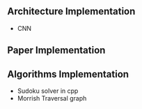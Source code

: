 ## Architecture Implementation
- CNN

## Paper Implementation


## Algorithms Implementation
  - Sudoku solver in cpp
  - Morrish Traversal graph 



